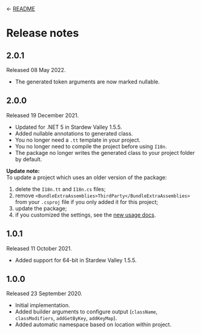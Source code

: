 ← [README](README.md)

# Release notes
## 2.0.1
Released 08 May 2022.

* The generated token arguments are now marked nullable.

## 2.0.0
Released 19 December 2021.

* Updated for .NET 5 in Stardew Valley 1.5.5.
* Added nullable annotations to generated class.
* You no longer need a `.tt` template in your project.
* You no longer need to compile the project before using `I18n`.
* The package no longer writes the generated class to your project folder by default.

**Update note:**  
To update a project which uses an older version of the package:
1. delete the `I18n.tt` and `I18n.cs` files;
2. remove `<BundleExtraAssemblies>ThirdParty</BundleExtraAssemblies>` from your `.csproj` file if you only added it for this project;
3. update the package;
4. if you customized the settings, see the [new usage docs](README.md).

## 1.0.1
Released 11 October 2021.

* Added support for 64-bit in Stardew Valley 1.5.5.

## 1.0.0
Released 23 September 2020.

* Initial implementation.
* Added builder arguments to configure output (`className`, `classModifiers`, `addGetByKey`, `addKeyMap`).
* Added automatic namespace based on location within project.

